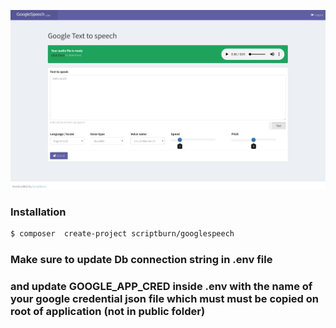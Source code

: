 ![alt text](https://raw.githubusercontent.com/scriptburn/googlespeech/master/screenshot.png)


### Installation


```sh
$ composer  create-project scriptburn/googlespeech 
```

### Make sure to update Db connection string in .env file 
### and update GOOGLE_APP_CRED inside .env with the name of your google credential json file which must must be copied on root of application (not in public folder)

